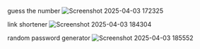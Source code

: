 guess the number
![Screenshot 2025-04-03 172325](https://github.com/user-attachments/assets/06e2c7ef-475b-4a9c-9297-26177a7f5d05)

link shortener
![Screenshot 2025-04-03 184304](https://github.com/user-attachments/assets/5ac5b9be-630a-4322-948e-ac6814d89c2b)

random password generator
![Screenshot 2025-04-03 185552](https://github.com/user-attachments/assets/f5e1fc2c-3bd2-46d6-8ae5-8cc93b61270a)
